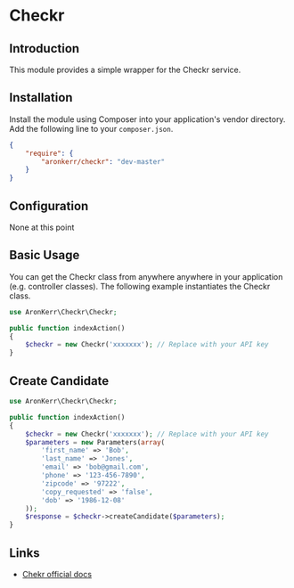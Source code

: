 # Checkr

## Introduction

This module provides a simple wrapper for the Checkr service.

## Installation

Install the module using Composer into your application's vendor directory. Add the following line to your
`composer.json`.

```json
{
    "require": {
        "aronkerr/checkr": "dev-master"
    }
}
```

## Configuration

None at this point

## Basic Usage

You can get the Checkr class from anywhere anywhere in your application (e.g. controller
classes). The following example instantiates the Checkr class.

```php
use AronKerr\Checkr\Checkr;

public function indexAction()
{
    $checkr = new Checkr('xxxxxxx'); // Replace with your API key
}
```

## Create Candidate

```php
use AronKerr\Checkr\Checkr;

public function indexAction()
{
    $checkr = new Checkr('xxxxxxx'); // Replace with your API key
    $parameters = new Parameters(array(
        'first_name' => 'Bob',
        'last_name' => 'Jones',
        'email' => 'bob@gmail.com',
        'phone' => '123-456-7890',
        'zipcode' => '97222',
        'copy_requested' => 'false',
        'dob' => '1986-12-08'
    ));
    $response = $checkr->createCandidate($parameters);
}
```

## Links

* [Chekr official docs](https://docs.checkr.com)
